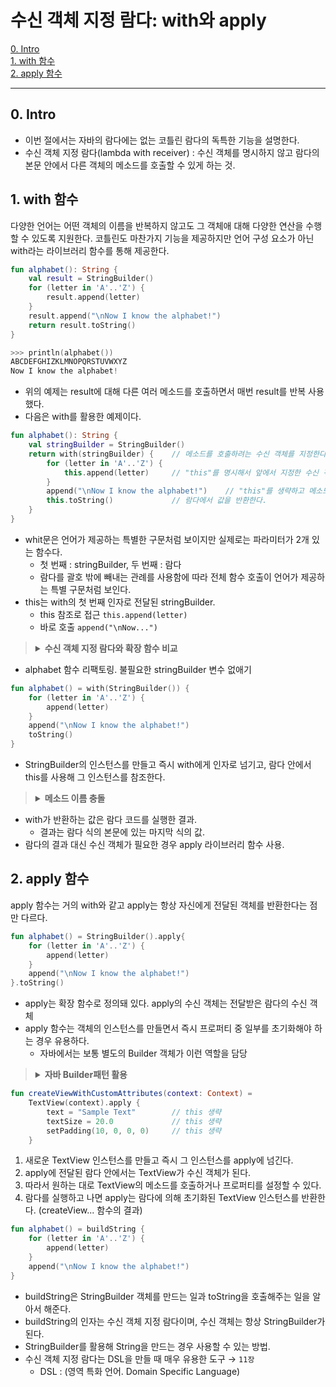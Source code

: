 # 수신 객체 지정 람다: with와 apply

[0. Intro](#0-Intro)  
[1. with 함수](#1-with-함수)  
[2. apply 함수](#2-apply-함수)

---

## 0. Intro
* 이번 절에서는 자바의 람다에는 없는 코틀린 람다의 독특한 기능을 설명한다.
* 수신 객체 지정 람다(lambda with receiver) : 수신 객체를 명시하지 않고 람다의 본문 안에서 다른 객체의 메소드를 호출할 수 있게 하는 것.


## 1. with 함수
다양한 언어는 어떤 객체의 이름을 반복하지 않고도 그 객체애 대해 다양한 연산을 수행할 수 있도록 지원한다. 코틀린도 마찬가지 기능을 제공하지만 언어 구성 요소가 아닌 with라는 라이브러리 함수를 통해 제공한다.
```kotlin
fun alphabet(): String {
    val result = StringBuilder()
    for (letter in 'A'..'Z') {
        result.append(letter)
    }
    result.append("\nNow I know the alphabet!")
    return result.toString()
}
```
```kotlin
>>> println(alphabet())
ABCDEFGHIZKLMNOPQRSTUVWXYZ
Now I know the alphabet!
```
* 위의 예제는 result에 대해 다른 여러 메소드를 호출하면서 매번 result를 반복 사용했다.
* 다음은 with를 활용한 예제이다.
```kotlin
fun alphabet(): String {
    val stringBuilder = StringBuilder()
    return with(stringBuilder) {    // 메소드를 호출하려는 수신 객체를 지정한다.
        for (letter in 'A'..'Z') {
            this.append(letter)     // "this"를 명시해서 앞에서 지정한 수신 객체의 메소드를 호출한다.
        }
        append("\nNow I know the alphabet!")    // "this"를 생략하고 메소드를 호출한다.
        this.toString()             // 람다에서 값을 반환한다.
    }
}
```
* whit문은 언어가 제공하는 특별한 구문처럼 보이지만 실제로는 파라미터가 2개 있는 함수다.
    * 첫 번째 : stringBuilder, 두 번째 : 람다
    * 람다를 괄호 밖에 빼내는 관례를 사용함에 따라 전체 함수 호출이 언어가 제공하는 특별 구문처럼 보인다.
* this는 with의 첫 번째 인자로 전달된 stringBuilder.
    * this 참조로 접근 `this.append(letter)`
    * 바로 호출 `append("\nNow...")`

> <details><summary style="font-weight: bold">수신 객체 지정 람다와 확장 함수 비교</summary>
>
> * 확장 함수 안에서 this는 그 함수가 확장하는 타입의 인스턴스를 가리킨다. (this. 생략 가능)
>
> | 일반 함수   |   확장 함수    |
> |-------------|---------------|
> | 일반 람다   | 수신 객체 지정 람다 |
> * 확장 함수 안에서 this는 그 함수가 확장하는 타입의 인스턴스를 가리킨다.
> * 그 수신 객체 this의 멤버를 호출할 때는 this.을 생략할 수 있다.
> </details>
* alphabet 함수 리팩토링. 불필요한 stringBuilder 변수 없애기
```kotlin
fun alphabet() = with(StringBuilder()) {
    for (letter in 'A'..'Z') {
        append(letter)
    }
    append("\nNow I know the alphabet!")
    toString()
}
```
* StringBuilder의 인스턴스를 만들고 즉시 with에게 인자로 넘기고, 람다 안에서 this를 사용해 그 인스턴스를 참조한다.
> <details><summary style="font-weight: bold">메소드 이름 충돌</summary>
>     with에게 인자로 넘긴 객체의 클래스와 with를 사용하는 코드가 들어있는 클래스 안에 이름이 같은 메소드가 있으면?</br>
> 
> * this 참조 앞에 레이블을 붙이면 호출하고 싶은 메소드 명시 가능
> * this@OuterClass.toString()
> </details>
* with가 반환하는 값은 람다 코드를 실행한 결과.
    * 결과는 람다 식의 본문에 있는 마지막 식의 값.
* 람다의 결과 대신 수신 객체가 필요한 경우 apply 라이브러리 함수 사용.

## 2. apply 함수
apply 함수는 거의 with와 같고 apply는 항상 자신에게 전달된 객체를 반환한다는 점만 다르다.
```kotlin
fun alphabet() = StringBuilder().apply{
    for (letter in 'A'..'Z') {
        append(letter)
    }
    append("\nNow I know the alphabet!")
}.toString()
```
* apply는 확장 함수로 정의돼 있다. apply의 수신 객체는 전달받은 람다의 수신 객체
* apply 함수는 객체의 인스턴스를 만들면서 즉시 프로퍼티 중 일부를 초기화해야 하는 경우 유용하다.
    * 자바에서는 보통 별도의 Builder 객체가 이런 역할을 담당
> <details>
>     <summary style="font-weight: bold">자바 Builder패턴 활용</summary>
> 
> ```kotlin
>     public class TextViewBuilder {
>         private TextView textView;
>     
>         public TextViewBuilder(Context context) {
>             textView = new TextView(context);
>         }
>     
>         public TextViewBuilder setText(String text) {
>             textView.setText(text);
>             return this;      // Builder 패턴을 위한 체이닝
>         }
>     
>         public TextViewBuilder setTextSize(float size) {
>             textView.setTextSize(size);
>             return this;
>         }
>     
>         public TextViewBuilder setPadding(int left, int top, int right, int bottom) {
>             textView.setPadding(left, top, right, bottom);
>             return this;
>         }
>     
>         public TextView build() {
>             return textView;
>         }
>     }
>     
>     
>     public TextView createViewWithCustomAttributes(Context context) {
>         return new TextViewBuilder(context)
>             .setText("Sample Text")
>             .setTextSize(20.0f)
>             .setPadding(10, 0, 0, 0)
>             .build();
>     }
> ```
> </details>
```kotlin
fun createViewWithCustomAttributes(context: Context) =
    TextView(context).apply {
        text = "Sample Text"        // this 생략
        textSize = 20.0             // this 생략
        setPadding(10, 0, 0, 0)     // this 생략
    }
```
1. 새로운 TextView 인스턴스를 만들고 즉시 그 인스턴스를 apply에 넘긴다.
2. apply에 전달된 람다 안에서는 TextView가 수신 객체가 된다.
3. 따라서 원하는 대로 TextView의 메소드를 호출하거나 프로퍼티를 설정할 수 있다.
4. 람다를 실행하고 나면 apply는 람다에 의해 초기화된 TextView 인스턴스를 반환한다. (createView... 함수의 결과)

```kotlin
fun alphabet() = buildString {
    for (letter in 'A'..'Z') {
        append(letter)
    }
    append("\nNow I know the alphabet!")
}
```
* buildString은 StringBuilder 객체를 만드는 일과 toString을 호출해주는 일을 알아서 해준다.
* buildString의 인자는 수신 객체 지정 람다이며, 수신 객체는 항상 StringBuilder가 된다.
* StringBuilder를 활용해 String을 만드는 경우 사용할 수 있는 방법.
* 수신 객체 지정 람다는 DSL을 만들 때 매우 유용한 도구 → `11장`
  * DSL : (영역 특화 언어. Domain Specific Language)